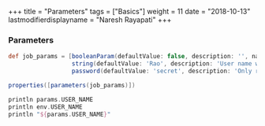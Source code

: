 +++
title = "Parameters"
tags = ["Basics"]
weight = 11
date = "2018-10-13"
lastmodifierdisplayname = "Naresh Rayapati"
+++

### Parameters

```groovy
def job_params = [booleanParam(defaultValue: false, description: '', name: 'DEPLOY'), 
                  string(defaultValue: 'Rao', description: 'User name with sudo access.', name: 'USER_NAME'), 
                  password(defaultValue: 'secret', description: 'Only required with SSH_USER', name: 'PASSWORD')]

properties([parameters(job_params)])

println params.USER_NAME
println env.USER_NAME
println "${params.USER_NAME}"
```